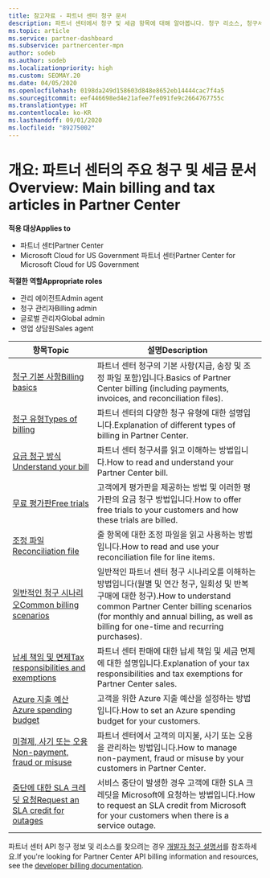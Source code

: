 ```yaml
---
title: 참고자료 - 파트너 센터 청구 문서
description: 파트너 센터에서 청구 및 세금 항목에 대해 알아봅니다. 청구 리소스, 청구서, CSP 청구 및 세금에 대한 정보가 포함되어 있습니다.
ms.topic: article
ms.service: partner-dashboard
ms.subservice: partnercenter-mpn
author: sodeb
ms.author: sodeb
ms.localizationpriority: high
ms.custom: SEOMAY.20
ms.date: 04/05/2020
ms.openlocfilehash: 0198da249d158603d848e8652eb14444cac7f4a5
ms.sourcegitcommit: eef446698ed4e21afee7fe091fe9c2664767755c
ms.translationtype: HT
ms.contentlocale: ko-KR
ms.lasthandoff: 09/01/2020
ms.locfileid: "89275002"
---
```

# <a name="overview-main-billing-and-tax-articles-in-partner-center"></a><span data-ttu-id="74913-104">개요: 파트너 센터의 주요 청구 및 세금 문서</span><span class="sxs-lookup"><span data-stu-id="74913-104">Overview: Main billing and tax articles in Partner Center</span></span>

<span data-ttu-id="74913-105">**적용 대상**</span><span class="sxs-lookup"><span data-stu-id="74913-105">**Applies to**</span></span>

- <span data-ttu-id="74913-106">파트너 센터</span><span class="sxs-lookup"><span data-stu-id="74913-106">Partner Center</span></span>
- <span data-ttu-id="74913-107">Microsoft Cloud for US Government 파트너 센터</span><span class="sxs-lookup"><span data-stu-id="74913-107">Partner Center for Microsoft Cloud for US Government</span></span>

<span data-ttu-id="74913-108">**적절한 역할**</span><span class="sxs-lookup"><span data-stu-id="74913-108">**Appropriate roles**</span></span>

- <span data-ttu-id="74913-109">관리 에이전트</span><span class="sxs-lookup"><span data-stu-id="74913-109">Admin agent</span></span>
- <span data-ttu-id="74913-110">청구 관리자</span><span class="sxs-lookup"><span data-stu-id="74913-110">Billing admin</span></span>
- <span data-ttu-id="74913-111">글로벌 관리자</span><span class="sxs-lookup"><span data-stu-id="74913-111">Global admin</span></span>
- <span data-ttu-id="74913-112">영업 상담원</span><span class="sxs-lookup"><span data-stu-id="74913-112">Sales agent</span></span>

| <span data-ttu-id="74913-113">항목</span><span class="sxs-lookup"><span data-stu-id="74913-113">Topic</span></span> | <span data-ttu-id="74913-114">설명</span><span class="sxs-lookup"><span data-stu-id="74913-114">Description</span></span> |
| ----- | ----------- |
| [<span data-ttu-id="74913-115">청구 기본 사항</span><span class="sxs-lookup"><span data-stu-id="74913-115">Billing basics</span></span>](billing-basics.md) | <span data-ttu-id="74913-116">파트너 센터 청구의 기본 사항(지급, 송장 및 조정 파일 포함)입니다.</span><span class="sxs-lookup"><span data-stu-id="74913-116">Basics of Partner Center billing (including payments, invoices, and reconciliation files).</span></span> |
| [<span data-ttu-id="74913-117">청구 유형</span><span class="sxs-lookup"><span data-stu-id="74913-117">Types of billing</span></span>](billing-different-types.md) | <span data-ttu-id="74913-118">파트너 센터의 다양한 청구 유형에 대한 설명입니다.</span><span class="sxs-lookup"><span data-stu-id="74913-118">Explanation of different types of billing in Partner Center.</span></span> |
| [<span data-ttu-id="74913-119">요금 청구 방식</span><span class="sxs-lookup"><span data-stu-id="74913-119">Understand your bill</span></span>](read-your-bill.md) | <span data-ttu-id="74913-120">파트너 센터 청구서를 읽고 이해하는 방법입니다.</span><span class="sxs-lookup"><span data-stu-id="74913-120">How to read and understand your Partner Center bill.</span></span> |
| [<span data-ttu-id="74913-121">무료 평가판</span><span class="sxs-lookup"><span data-stu-id="74913-121">Free trials</span></span>](offer-your-customers-trials-of-microsoft-products.md) | <span data-ttu-id="74913-122">고객에게 평가판을 제공하는 방법 및 이러한 평가판의 요금 청구 방법입니다.</span><span class="sxs-lookup"><span data-stu-id="74913-122">How to offer free trials to your customers and how these trials are billed.</span></span> |
| [<span data-ttu-id="74913-123">조정 파일</span><span class="sxs-lookup"><span data-stu-id="74913-123">Reconciliation file</span></span>](use-the-reconciliation-files.md) | <span data-ttu-id="74913-124">줄 항목에 대한 조정 파일을 읽고 사용하는 방법입니다.</span><span class="sxs-lookup"><span data-stu-id="74913-124">How to read and use your reconciliation file for line items.</span></span> |
| [<span data-ttu-id="74913-125">일반적인 청구 시나리오</span><span class="sxs-lookup"><span data-stu-id="74913-125">Common billing scenarios</span></span>](common-billing-scenarios.md) | <span data-ttu-id="74913-126">일반적인 파트너 센터 청구 시나리오를 이해하는 방법입니다(월별 및 연간 청구, 일회성 및 반복 구매에 대한 청구).</span><span class="sxs-lookup"><span data-stu-id="74913-126">How to understand common Partner Center billing scenarios (for monthly and annual billing, as well as billing for one-time and recurring purchases).</span></span> |
| [<span data-ttu-id="74913-127">납세 책임 및 면제</span><span class="sxs-lookup"><span data-stu-id="74913-127">Tax responsibilities and exemptions</span></span>](tax-and-tax-exemptions.md) | <span data-ttu-id="74913-128">파트너 센터 판매에 대한 납세 책임 및 세금 면제에 대한 설명입니다.</span><span class="sxs-lookup"><span data-stu-id="74913-128">Explanation of your tax responsibilities and tax exemptions for Partner Center sales.</span></span> |
| [<span data-ttu-id="74913-129">Azure 지출 예산</span><span class="sxs-lookup"><span data-stu-id="74913-129">Azure spending budget</span></span>](set-an-azure-spending-budget-for-your-customers.md) | <span data-ttu-id="74913-130">고객을 위한 Azure 지출 예산을 설정하는 방법입니다.</span><span class="sxs-lookup"><span data-stu-id="74913-130">How to set an Azure spending budget for your customers.</span></span> |
| [<span data-ttu-id="74913-131">미결제, 사기 또는 오용</span><span class="sxs-lookup"><span data-stu-id="74913-131">Non-payment, fraud or misuse</span></span>](non-payment-fraud-misuse.md) | <span data-ttu-id="74913-132">파트너 센터에서 고객의 미지불, 사기 또는 오용을 관리하는 방법입니다.</span><span class="sxs-lookup"><span data-stu-id="74913-132">How to manage non-payment, fraud or misuse by your customers in Partner Center.</span></span> |
| [<span data-ttu-id="74913-133">중단에 대한 SLA 크레딧 요청</span><span class="sxs-lookup"><span data-stu-id="74913-133">Request an SLA credit for outages</span></span>](request-credit.md) | <span data-ttu-id="74913-134">서비스 중단이 발생한 경우 고객에 대한 SLA 크레딧을 Microsoft에 요청하는 방법입니다.</span><span class="sxs-lookup"><span data-stu-id="74913-134">How to request an SLA credit from Microsoft for your customers when there is a service outage.</span></span> |

<span data-ttu-id="74913-135">파트너 센터 API 청구 정보 및 리소스를 찾으려는 경우 [개발자 청구 설명서](https://docs.microsoft.com/partner-center/develop/manage-billing)를 참조하세요.</span><span class="sxs-lookup"><span data-stu-id="74913-135">If you're looking for Partner Center API billing information and resources, see the [developer billing documentation](https://docs.microsoft.com/partner-center/develop/manage-billing).</span></span>
